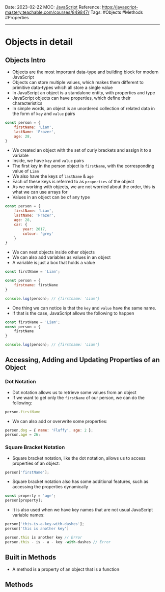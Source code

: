Date: 2023-02-22
MOC: [JavaScript](../../1.%20MOC/JavaScript.md)
Reference: https://javascript-mastery.teachable.com/courses/849847/
Tags: #Objects #Methods #Properties

---
# Objects in detail

## Objects Intro
* Objects are the most important data-type and building block for modern JavaScript
* Objects can store multiple values, which makes them different to primitive data-types which all store a single value
* In JavaScript an object is a standalone entity, with properties and type
* JavaScript objects can have properties, which define their characteristics
* In simple words, an object is an unordered collection of related data in the form of `key` and `value` pairs

```JavaScript
const person = {
    firstName: 'Liam',
    lastName: 'Frazer',
    age: 28,
}
```
* We created an object with the set of curly brackets and assign it to a variable
* Inside, we have `key` and `value` pairs
* The first key in the person object is `firstName`, with the corresponding value of `Liam`
* We also have the keys of `lastName` & `age`
* Each of these keys is referred to as `properties` of the object
* As we working with objects, we are not worried about the order, this is what we can use arrays for
* Values in an object can be of any type

```JavaScript
const person = {
    firstName: 'Liam',
    lastName: 'Frazer',
    age: 28,
    car: {
        year: 2017,
        colour: 'grey'
    }
}
```
* We can nest objects inside other objects
* We can also add variables as values in an object
* A variable is just a box that holds a value
```JavaScript
const firstName = 'Liam';

const person = {
    firstname: firstName
}

console.log(person); // {firstname: 'Liam'}
```
* One thing we can notice is that the `key` and `value` have the same name.
* If that is the case, JavaScript allows the following to happen
```JavaScript
const firstName = 'Liam';
const person = {
    firstName
}

console.log(person); // {firstname: 'Liam'}
```

## Accessing, Adding and Updating Properties of an Object

### Dot Notation
* Dot notation allows us to retrieve some values from an object
* If we want to get only the `firstName` of our person, we can do the following:
```JavaScript
person.firstName
```
* We can also add or overwrite some properties:
```JavaScript
person.dog = { name: 'Fluffy', age: 2 };
person.age = 26;
```

### Square Bracket Notation
* Square bracket notation, like the dot notation, allows us to access properties of an object:
```JavaScript
person['firstName'];
```
* Square bracket notation also has some additional features, such as accessing the properties dynamically
```JavaScript
const property = 'age';
person[property];
```
* It is also used when we have key names that are not usual JavaScript variable names:
```JavaScript
person['this-is-a-key-with-dashes'];
person['this is another key']

person.this is another key // Error
person.this - is - a - key -with-dashes // Error
```


## Built in Methods
* A method is a property of an object that is a function


## Methods
